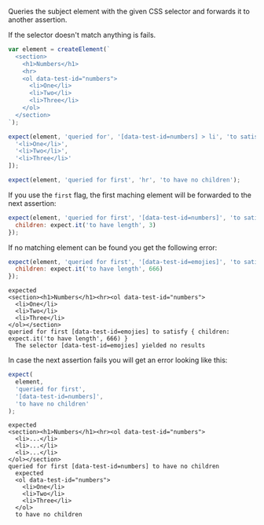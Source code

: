 Queries the subject element with the given CSS selector and forwards it to another assertion.

If the selector doesn't match anything is fails.

```js
var element = createElement(`
  <section>
    <h1>Numbers</h1>
    <hr>
    <ol data-test-id="numbers">
      <li>One</li>
      <li>Two</li>
      <li>Three</li>
    </ol>
  </section>
`);

expect(element, 'queried for', '[data-test-id=numbers] > li', 'to satisfy', [
  '<li>One</li>',
  '<li>Two</li>',
  '<li>Three</li>'
]);

expect(element, 'queried for first', 'hr', 'to have no children');
```

If you use the `first` flag, the first maching element will be forwarded to the next assertion:

```js
expect(element, 'queried for first', '[data-test-id=numbers]', 'to satisfy', {
  children: expect.it('to have length', 3)
});
```

If no matching element can be found you get the following error:

```js
expect(element, 'queried for first', '[data-test-id=emojies]', 'to satisfy', {
  children: expect.it('to have length', 666)
});
```

```output
expected
<section><h1>Numbers</h1><hr><ol data-test-id="numbers">
  <li>One</li>
  <li>Two</li>
  <li>Three</li>
</ol></section>
queried for first [data-test-id=emojies] to satisfy { children: expect.it('to have length', 666) }
  The selector [data-test-id=emojies] yielded no results
```

In case the next assertion fails you will get an error looking like this:

```js
expect(
  element,
  'queried for first',
  '[data-test-id=numbers]',
  'to have no children'
);
```

```output
expected
<section><h1>Numbers</h1><hr><ol data-test-id="numbers">
  <li>...</li>
  <li>...</li>
  <li>...</li>
</ol></section>
queried for first [data-test-id=numbers] to have no children
  expected
  <ol data-test-id="numbers">
    <li>One</li>
    <li>Two</li>
    <li>Three</li>
  </ol>
  to have no children
```
